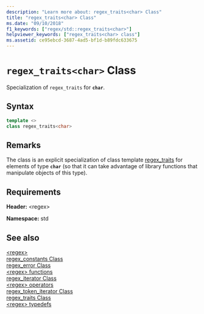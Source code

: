 ```yaml
---
description: "Learn more about: regex_traits<char> Class"
title: "regex_traits<char> Class"
ms.date: "09/10/2018"
f1_keywords: ["regex/std::regex_traits<char>"]
helpviewer_keywords: ["regex_traits<char> class"]
ms.assetid: ce95ebcd-3687-4ad5-bf1d-b89fdc633675
---
```

# `regex_traits<char>` Class

Specialization of `regex_traits` for **`char`**.

## Syntax

```cpp
template <>
class regex_traits<char>
```

## Remarks

The class is an explicit specialization of class template [regex_traits](../standard-library/regex-traits-class.md) for elements of type **`char`** (so that it can take advantage of library functions that manipulate objects of this type).

## Requirements

**Header:** \<regex>

**Namespace:** std

## See also

[\<regex>](../standard-library/regex.md)\
[regex_constants Class](../standard-library/regex-constants-class.md)\
[regex_error Class](../standard-library/regex-error-class.md)\
[\<regex> functions](../standard-library/regex-functions.md)\
[regex_iterator Class](../standard-library/regex-iterator-class.md)\
[\<regex> operators](../standard-library/regex-operators.md)\
[regex_token_iterator Class](../standard-library/regex-token-iterator-class.md)\
[regex_traits Class](../standard-library/regex-traits-class.md)\
[\<regex> typedefs](../standard-library/regex-typedefs.md)
